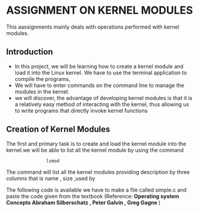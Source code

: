 
# ASSIGNMENT ON KERNEL MODULES

This aassignments mainly deals with operations performed  with kernel modules.

## Introduction



* In this project, we  will be learning how to create a kernel module and load it into the Linux kernel. We have to use  the terminal application to compile the programs, 
* We will have to enter commands on the command line to manage the modules in the kernel.
* we will discover, the advantage of developing kernel modules is that it is a relatively easy method of interacting with the kernel, thus allowing us  to write programs that directly invoke kernel functions



## Creation of Kernel Modules

The first and primary task is to create and load the kernel module into the kernel.we will be able to list all the kernel module by using the command 

                   lsmod
The command will list  all the kernel modules providing description by three columns that is name , size ,used by 

The following code is available we have to make a file called simple.c and paste the code given from the textbook (Reference:<b> Operating system Concepts Abraham Silberschatz , Peter Galvin , Greg Gagne </b>)

